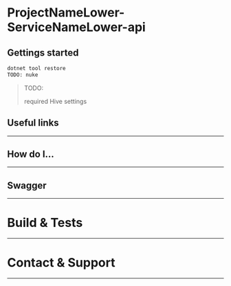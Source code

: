 # ProjectNameLower-ServiceNameLower-api

## Gettings started

```bash
dotnet tool restore
TODO: nuke
```

> TODO:
>
> required Hive settings

## Useful links

---

## How do I...

---

## Swagger

---

# Build & Tests

---

# Contact & Support

---
